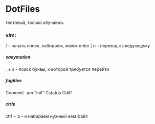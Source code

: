 # DotFiles

тестовый, только обучаюсь

### vim:
/     - начать поиск, набираем, жмем enter | n - переход к следующему
##### easymotion
, + s - поиск буквы, к которой требуется перейти
##### fugitive
Gcommit -am "init"
Gstatus
Gdiff
##### ctrlp
ctrl + p - и набираем нужный нам файл


